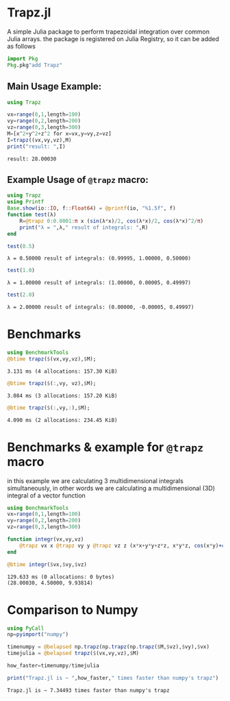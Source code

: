 # Trapz.jl
A simple Julia package to perform trapezoidal integration over common Julia arrays.
the package is registered on Julia Registry, so it can be added as follows

````julia
import Pkg
Pkg.pkg"add Trapz"
````





## Main Usage Example:

````julia
using Trapz

vx=range(0,1,length=100)
vy=range(0,2,length=200)
vz=range(0,3,length=300)
M=[x^2+y^2+z^2 for x=vx,y=vy,z=vz]
I=trapz((vx,vy,vz),M)
print("result: ",I)
````


````
result: 28.00030
````





## Example Usage of `@trapz` macro:

````julia
using Trapz
using Printf
Base.show(io::IO, f::Float64) = @printf(io, "%1.5f", f)
function test(λ)
    R=@trapz 0:0.0001:π x (sin(λ*x)/2, cos(λ*x)/2, cos(λ*x)^2/π)
    print("λ = ",λ," result of integrals: ",R)
end

test(0.5)
````


````
λ = 0.50000 result of integrals: (0.99995, 1.00000, 0.50000)
````



````julia
test(1.0)
````


````
λ = 1.00000 result of integrals: (1.00000, 0.00005, 0.49997)
````



````julia
test(2.0)
````


````
λ = 2.00000 result of integrals: (0.00000, -0.00005, 0.49997)
````





# Benchmarks

````julia
using BenchmarkTools
@btime trapz($(vx,vy,vz),$M);
````


````
3.131 ms (4 allocations: 157.30 KiB)
````



````julia
@btime trapz($(:,vy, vz),$M);
````


````
3.084 ms (3 allocations: 157.20 KiB)
````



````julia
@btime trapz($(:,vy,:),$M);
````


````
4.090 ms (2 allocations: 234.45 KiB)
````





# Benchmarks & example for `@trapz` macro
in this example we are calculating 3 multidimensional integrals simultaneously, in other words we are calculating a multidimensional (3D) integral of a vector function

````julia
using BenchmarkTools
vx=range(0,1,length=100)
vy=range(0,2,length=200)
vz=range(0,3,length=300)

function integr(vx,vy,vz)
    @trapz vx x @trapz vy y @trapz vz z (x*x+y*y+z*z, x*y*z, cos(x*y)+cos(x*z)+cos(y*z))
end

@btime integr($vx,$vy,$vz)
````


````
129.633 ms (0 allocations: 0 bytes)
(28.00030, 4.50000, 9.93814)
````





# Comparison to Numpy

````julia
using PyCall
np=pyimport("numpy")

timenumpy = @belapsed np.trapz(np.trapz(np.trapz($M,$vz),$vy),$vx)
timejulia = @belapsed trapz($(vx,vy,vz),$M)

how_faster=timenumpy/timejulia

print("Trapz.jl is ~ ",how_faster," times faster than numpy's trapz")
````


````
Trapz.jl is ~ 7.34493 times faster than numpy's trapz
````
